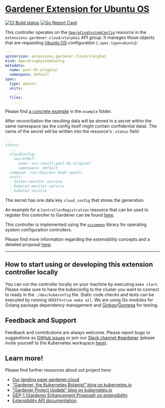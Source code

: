 # [Gardener Extension for Ubuntu OS](https://gardener.cloud)

[![CI Build status](https://concourse.ci.gardener.cloud/api/v1/teams/gardener/pipelines/gardener-extension-os-ubuntu-master/jobs/master-head-update-job/badge)](https://concourse.ci.gardener.cloud/teams/gardener/pipelines/gardener-extension-os-ubuntu-master/jobs/master-head-update-job)
[![Go Report Card](https://goreportcard.com/badge/github.com/gardener/gardener-extension-os-ubuntu)](https://goreportcard.com/report/github.com/gardener/gardener-extension-os-ubuntu)

This controller operates on the [`OperatingSystemConfig`](https://github.com/gardener/gardener/blob/master/docs/proposals/01-extensibility.md#cloud-config-user-data-for-bootstrapping-machines) resource in the `extensions.gardener.cloud/v1alpha1` API group. It manages those objects that are requesting [Ubuntu OS](https://www.ubuntu.com/) configuration (`.spec.type=ubuntu`):

```yaml
---
apiVersion: extensions.gardener.cloud/v1alpha1
kind: OperatingSystemConfig
metadata:
  name: pool-01-original
  namespace: default
spec:
  type: ubuntu
  units:
    ...
  files:
    ...
```

Please find [a concrete example](example/operatingsystemconfig.yaml) in the `example` folder.

After reconciliation the resulting data will be stored in a secret within the same namespace (as the config itself might contain confidential data). The name of the secret will be written into the resource's `.status` field:

```yaml
...
status:
  ...
  cloudConfig:
    secretRef:
      name: osc-result-pool-01-original
      namespace: default
  command: /usr/bin/env bash <path>
  units:
  - docker-monitor.service
  - kubelet-monitor.service
  - kubelet.service
```

The secret has one data key `cloud_config` that stores the generation.

An example for a `ControllerRegistration` resource that can be used to register this controller to Gardener can be found [here](example/controller-registration.yaml).

This controller is implemented using the [`oscommon`](https://github.com/gardener/gardener-extensions/pkg/controller/operatingsystemconfig/oscommon/README.md) library for operating system configuration controllers.

Please find more information regarding the extensibility concepts and a detailed proposal [here](https://github.com/gardener/gardener/blob/master/docs/proposals/01-extensibility.md).

----

## How to start using or developing this extension controller locally

You can run the controller locally on your machine by executing `make start`. Please make sure to have the kubeconfig to the cluster you want to connect to ready in the `./dev/kubeconfig` file.
Static code checks and tests can be executed by running `VERIFY=true make all`. We are using Go modules for Golang package dependency management and [Ginkgo](https://github.com/onsi/ginkgo)/[Gomega](https://github.com/onsi/gomega) for testing.

## Feedback and Support

Feedback and contributions are always welcome. Please report bugs or suggestions as [GitHub issues](https://github.com/gardener/gardener-extension-os-ubuntu/issues) or join our [Slack channel #gardener](https://kubernetes.slack.com/messages/gardener) (please invite yourself to the Kubernetes workspace [here](http://slack.k8s.io)).

## Learn more!

Please find further resources about out project here:

* [Our landing page gardener.cloud](https://gardener.cloud/)
* ["Gardener, the Kubernetes Botanist" blog on kubernetes.io](https://kubernetes.io/blog/2018/05/17/gardener/)
* ["Gardener Project Update" blog on kubernetes.io](https://kubernetes.io/blog/2019/12/02/gardener-project-update/)
* [GEP-1 (Gardener Enhancement Proposal) on extensibility](https://github.com/gardener/gardener/blob/master/docs/proposals/01-extensibility.md)
* [Extensibility API documentation](https://github.com/gardener/gardener/tree/master/docs/extensions)
